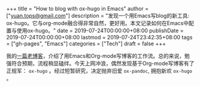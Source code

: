+++
title = "How to blog with ox-hugo in Emacs"
author = ["yuan.tops@gmail.com"]
description = "发现一个用Emacs写blog的新工具: ox-hugo。它与org-mode融合得非常自然，更好用。本文记录如何在Emacs中配置与使用ox-hugo。"
date = 2019-07-24T00:00:00+08:00
publishDate = 2019-07-24T00:00:00+08:00
lastmod = 2019-07-24T23:42:35+08:00
tags = ["gh-pages", "Emacs"]
categories = ["Tech"]
draft = false
+++

我的[一篇老博客](https://blog.yuantops.com/tech/emacs-orgmode-hugo-with-oxpandoc/)，介绍了用Emacs和Org-mode写博客的工作流。总的来说，勉强符合预期，流程稍显磕绊。今天上网冲浪，偶然发现基于Org-mode写博客有了正规军： `ox-hugo` 。经过短暂研究，决定抛弃旧爱 `ox-pandoc`, 拥抱新欢 `ox-hugo` 。
